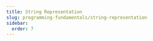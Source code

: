 ```yaml
---
title: String Representation
slug: programming-fundamentals/string-representation
sidebar:
  order: 7
---
```

